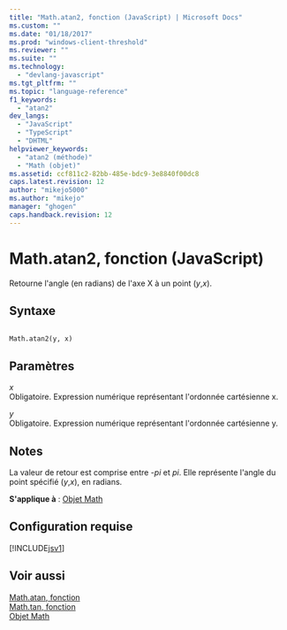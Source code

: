 ```yaml
---
title: "Math.atan2, fonction (JavaScript) | Microsoft Docs"
ms.custom: ""
ms.date: "01/18/2017"
ms.prod: "windows-client-threshold"
ms.reviewer: ""
ms.suite: ""
ms.technology: 
  - "devlang-javascript"
ms.tgt_pltfrm: ""
ms.topic: "language-reference"
f1_keywords: 
  - "atan2"
dev_langs: 
  - "JavaScript"
  - "TypeScript"
  - "DHTML"
helpviewer_keywords: 
  - "atan2 (méthode)"
  - "Math (objet)"
ms.assetid: ccf811c2-82bb-485e-bdc9-3e8840f00dc8
caps.latest.revision: 12
author: "mikejo5000"
ms.author: "mikejo"
manager: "ghogen"
caps.handback.revision: 12
---
```

# Math.atan2, fonction (JavaScript)
Retourne l'angle \(en radians\) de l'axe X à un point \(*y*,*x*\).  
  
## Syntaxe  
  
```  
  
Math.atan2(y, x)  
```  
  
## Paramètres  
 *x*  
 Obligatoire.  Expression numérique représentant l'ordonnée cartésienne x.  
  
 *y*  
 Obligatoire.  Expression numérique représentant l'ordonnée cartésienne y.  
  
## Notes  
 La valeur de retour est comprise entre *\-pi* et *pi*.  Elle représente l'angle du point spécifié \(*y*,*x*\), en radians.  
  
 **S'applique à** : [Objet Math](../../javascript/reference/math-object-javascript.md)  
  
## Configuration requise  
 [!INCLUDE[jsv1](../../javascript/misc/includes/jsv1-md.md)]  
  
## Voir aussi  
 [Math.atan, fonction](../../javascript/reference/math-atan-function-javascript.md)   
 [Math.tan, fonction](../../javascript/reference/math-tan-function-javascript.md)   
 [Objet Math](../../javascript/reference/math-object-javascript.md)